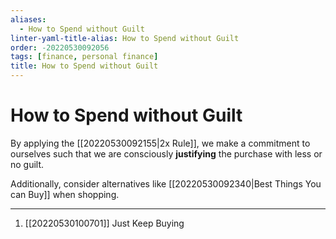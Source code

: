 ```yaml
---
aliases:
  - How to Spend without Guilt
linter-yaml-title-alias: How to Spend without Guilt
order: -20220530092056
tags: [finance, personal finance]
title: How to Spend without Guilt
---
```


# How to Spend without Guilt

By applying the [[20220530092155|2x Rule]], we make a commitment to ourselves such that we are consciously **justifying** the purchase with less or no guilt.

Additionally, consider alternatives like [[20220530092340|Best Things You can Buy]] when shopping.

***
1. [[20220530100701]] Just Keep Buying